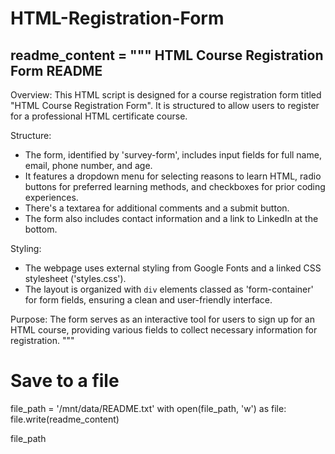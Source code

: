 # HTML-Registration-Form

readme_content = """
HTML Course Registration Form README
------------------------------------

Overview:
This HTML script is designed for a course registration form titled "HTML Course Registration Form". It is structured to allow users to register for a professional HTML certificate course.

Structure:
- The form, identified by 'survey-form', includes input fields for full name, email, phone number, and age.
- It features a dropdown menu for selecting reasons to learn HTML, radio buttons for preferred learning methods, and checkboxes for prior coding experiences.
- There's a textarea for additional comments and a submit button.
- The form also includes contact information and a link to LinkedIn at the bottom.

Styling:
- The webpage uses external styling from Google Fonts and a linked CSS stylesheet ('styles.css').
- The layout is organized with `div` elements classed as 'form-container' for form fields, ensuring a clean and user-friendly interface.

Purpose:
The form serves as an interactive tool for users to sign up for an HTML course, providing various fields to collect necessary information for registration.
"""

# Save to a file
file_path = '/mnt/data/README.txt'
with open(file_path, 'w') as file:
    file.write(readme_content)

file_path
